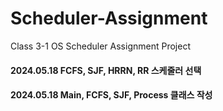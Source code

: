 # Scheduler-Assignment
Class 3-1 OS Scheduler Assignment Project  

#### 2024.05.18 FCFS, SJF, HRRN, RR 스케줄러 선택  
#### 2024.05.18 Main, FCFS, SJF, Process 클래스 작성
